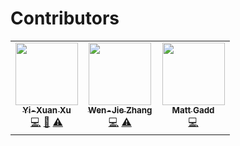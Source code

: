 Contributors
============

<table>
  <tr>
    <td align="center"><a href="https://github.com/xuyxu"><img src="https://avatars.githubusercontent.com/u/22359569?s=400&u=9bb18ef27fee8b561a7be585d3b96d74e0398eac&v=4" width="100px;" alt=""/><br /><sub><b>Yi-Xuan Xu</b></sub></a><br /><a href="https://github.com/xuyxu/Ensemble-PyTorch/commits?author=xuyxu" title="Code">💻</a> <a href="https://github.com/xuyxu/Ensemble-PyTorch/commits?author=xuyxu" title="Documentation">📖</a> <a href="https://github.com/xuyxu/Ensemble-PyTorch/commits?author=xuyxu" title="Tests">⚠️</a></td>
    <td align="center"><a href="https://github.com/zzzzwj"><img src="https://avatars.githubusercontent.com/u/23235538?s=400&v=4" width="100px;" alt=""/><br /><sub><b>Wen-Jie Zhang</b></sub></a><br /><a href="https://github.com/xuyxu/Ensemble-PyTorch/commits?author=zzzzwj" title="Code">💻</a> <a href="https://github.com/xuyxu/Ensemble-PyTorch/commits?author=zzzzwj" title="Tests">⚠️</a></td>
    <td align="center"><a href="https://github.com/mttgdd"><img src="https://avatars.githubusercontent.com/u/3154919?s=400&u=3e6287b0c4a2c83e2db98d86980cee89ed218d32&v=4" width="100px;" alt=""/><br /><sub><b>Matt Gadd</b></sub></a><br /><a href="https://github.com/xuyxu/Ensemble-PyTorch/commits?author=mttgdd" title="Code">💻</a></td>
  </tr>
</table>